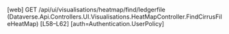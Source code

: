 [web] GET /api/ui/visualisations/heatmap/find/ledgerfile  (Dataverse.Api.Controllers.UI.Visualisations.HeatMapController.FindCirrusFileHeatMap)  [L58–L62] [auth=Authentication.UserPolicy]

